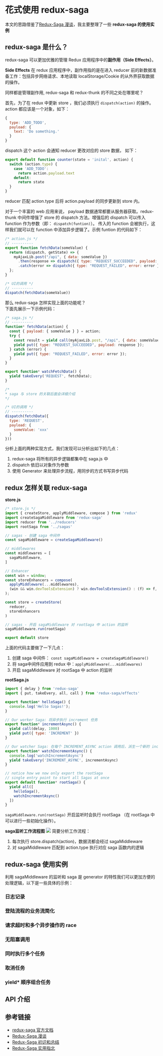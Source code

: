 # 花式使用 redux-saga 
本文的思路借鉴了[Redux-Saga 漫谈](https://zhuanlan.zhihu.com/p/35437092?group_id=966592505576407040)，我主要整理了一些 **redux-saga 的使用实例**
## redux-saga 是什么？
redux-saga 可以更加优雅的管理 Redux 应用程序中的**副作用（Side Effects）**。   

**Side Effects**
在 redux 应用程序中，副作用指的是在进入 reducer 前的新数据准备工作：包括异步网络请求、本地读取 localStorage/Cookie 的从外界获取数据的操作。   

同样都是管理副作用, redux-saga 和 redux-thunk 的不同之处在哪里呢？   

首先，为了在 redux 中更新 store ，我们必须执行 `dispatch(action)` 的操作。action 都应该是一个对象，如下：
```js
{
  type: 'ADD_TODO',
  payload: {
    text: 'Do something.'  
  }
}
```
dispatch 这个 action 会通知 reducer 更改对应的 store 数据， 如下：
```js
export default function counter(state = 'inital', action) {
  switch (action.type) {
    case 'ADD_TODO':
      return action.payload.text
    default:
      return state
  }
}
```
reducer 匹配 action.type 后将 action.payload 的同步更新到 store 内。   

对于一个丰富的 web 应用来说， payload 数据通常都要从服务器获取。redux-thunk 中间件增强了 store 的 dispatch 方法。增强后的 dispatch 可以传入 function 作为参数（即： `dispatch(funtion)`）。 传入的 function 会被执行，这样我们就可以在 function 中添加异步逻辑了。示例 funtion 的代码如下：
```js
/* action.js */
// ----------
export function fetchData(someValue) {
  return (dispatch, getState) => {
    myAjaxLib.post("/api", { data: someValue })
      .then(response => dispatch({ type: "REQUEST_SUCCEEDED", payload: response })
      .catch(error => dispatch({ type: "REQUEST_FAILED", error: error });
  };
}

/* UI的调用 */
// ----------
dispatch(fetchData(someValue))

```

那么 redux-saga 怎样实现上面的功能呢？    
下面先展示一下示例代码：   
```js
/* saga.js */
// ----------
function* fetchData(action) {
  const { payload: { someValue } } = action;
  try {
    const result = yield call(myAjaxLib.post, "/api", { data: someValue });
    yield put({ type: "REQUEST_SUCCEEDED", payload: response });
  } catch (error) {
    yield put({ type: "REQUEST_FAILED", error: error });
  }
}

export function* watchFetchData() {
  yield takeEvery('REQUEST', fetchData);
}

/*
* saga 与 store 的关联后面会详细介绍
*/

/* UI的调用 */
// ----------
dispatch(fetchData({
  type: 'REQUEST',
  payload: {
    someValue: 'xxx'
  }
}))
```

分析上面的两种实现方式，我们发现可以分析出如下的几点：
1. redux-saga 将所有的异步逻辑都集中在 saga.js 中
2. dispatch 依旧以对象作为参数
3. 使用 Generator 来处理异步流程，用同步的方式书写异步代码

## redux 怎样关联 redux-saga
**store.js**
```js
/* store.js */
import { createStore, applyMiddleware, compose } from 'redux'
import createSagaMiddleware from 'redux-saga'
import reducer from '../reducers'
import rootSaga from '../sagas'

// sagas - 创建 saga 中间件
const sagaMiddleware = createSagaMiddleware()

// middlewares
const middlewares = [
  sagaMiddleware,
]

// Enhancer
const win = window;
const storeEnhancers = compose(
  applyMiddleware(...middlewares),
  (win && win.devToolsExtension) ? win.devToolsExtension() : (f) => f,
);

const store = createStore(
  reducer,
  storeEnhancers
)

// sagas - 开启 sagaMiddleware 对 rootSaga 中 action 的监听
sagaMiddleware.run(rootSaga)

export default store
```
上面的代码主要做了一下几点：
1. 创建 saga 中间件： `const sagaMiddleware = createSagaMiddleware()`
2. 将 saga中间件应用到 redux 中：`applyMiddleware(...middlewares)`
3. 开启 sagaMiddleware 对 rootSaga 中 action 的监听

**rootSaga.js**   
```js
import { delay } from 'redux-saga'
import { put, takeEvery, all, call } from 'redux-saga/effects'

export function* helloSaga() {
  console.log('Hello Sagas!');
}

// Our worker Saga: 将异步执行 increment 任务
export function* incrementAsync() {
  yield call(delay, 1000)
  yield put({ type: 'INCREMENT' })
}

// Our watcher Saga: 在每个 INCREMENT_ASYNC action 调用后，派生一个新的 incrementAsync 任务
export function* watchIncrementAsync() {
  console.log('watchIncrementAsync')
  yield takeEvery('INCREMENT_ASYNC', incrementAsync)
}

// notice how we now only export the rootSaga
// single entry point to start all Sagas at once
export default function* rootSaga() {
  yield all([
    helloSaga(),
    watchIncrementAsync()
  ])
}
```
`sagaMiddleware.run(rootSaga)` 开启监听时会执行 rootSaga （在 rootSaga 中可以进行一些初始化操作）。

**saga监听工作流程图**
![](./01.jpg)
简要分析工作流程：
1. 每次执行 store.dispatch(action)，数据流都会经过 sagaMiddleware
2. 对 sagaMiddleware 匹配到 action.type 执行对应 saga 函数内的逻辑

## redux-saga 使用实例
利用 sagaMiddleware 的监听和 saga 是 generator 的特性我们可以更加方便的处理逻辑，以下是一些具体的示例：
### 日志记录

### 登陆流程的业务流简化


### 请求超时和多个异步操作的 race


### 无阻塞调用


### 同时执行多个任务

### 取消任务

### yield* 顺序组合任务


## API 介绍

## 参考链接
- [redux-saga 官方文档]()
- [Redux-Saga 漫谈](https://zhuanlan.zhihu.com/p/35437092?group_id=966592505576407040)
- [Redux-Saga 初识和总结](https://juejin.im/post/58eb4100ac502e006c45d5c9)
- [Redux-Saga 实用指北](https://juejin.im/post/5ad83a70f265da503825b2b4)
